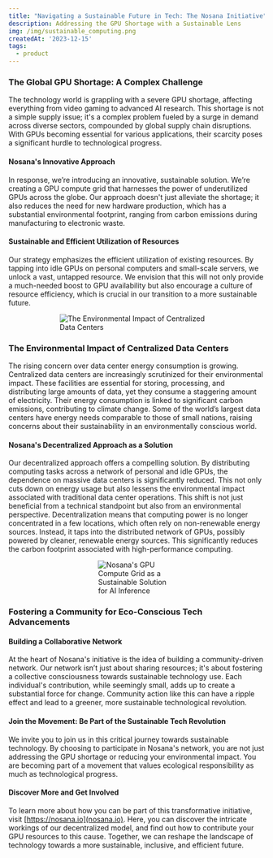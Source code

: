 ```yaml
---
title: "Navigating a Sustainable Future in Tech: The Nosana Initiative"
description: Addressing the GPU Shortage with a Sustainable Lens
img: /img/sustainable_computing.png
createdAt: '2023-12-15'
tags:
  - product
---
```

### The Global GPU Shortage: A Complex Challenge

The technology world is grappling with a severe GPU shortage, affecting everything from video gaming to advanced AI research. This shortage is not a simple supply issue; it's a complex problem fueled by a surge in demand across diverse sectors, compounded by global supply chain disruptions. With GPUs becoming essential for various applications, their scarcity poses a significant hurdle to technological progress.

#### Nosana's Innovative Approach

In response, we’re introducing an innovative, sustainable solution. We’re creating a GPU compute grid that harnesses the power of underutilized GPUs across the globe. Our approach doesn't just alleviate the shortage; it also reduces the need for new hardware production, which has a substantial environmental footprint, ranging from carbon emissions during manufacturing to electronic waste.

#### Sustainable and Efficient Utilization of Resources

Our strategy emphasizes the efficient utilization of existing resources. By tapping into idle GPUs on personal computers and small-scale servers, we unlock a vast, untapped resource. We envision that this will not only provide a much-needed boost to GPU availability but also encourage a culture of resource efficiency, which is crucial in our transition to a more sustainable future.

<div style="width: 60%; margin: 0 auto;">
<img alt="The Environmental Impact of Centralized Data Centers" src="/img/green_tech.png" />
</div>

### The Environmental Impact of Centralized Data Centers

The rising concern over data center energy consumption is growing. Centralized data centers are increasingly scrutinized for their environmental impact. These facilities are essential for storing, processing, and distributing large amounts of data, yet they consume a staggering amount of electricity. Their energy consumption is linked to significant carbon emissions, contributing to climate change. Some of the world’s largest data centers have energy needs comparable to those of small nations, raising concerns about their sustainability in an environmentally conscious world.

#### Nosana's Decentralized Approach as a Solution

Our decentralized approach offers a compelling solution. By distributing computing tasks across a network of personal and idle GPUs, the dependence on massive data centers is significantly reduced. This not only cuts down on energy usage but also lessens the environmental impact associated with traditional data center operations. This shift is not just beneficial from a technical standpoint but also from an environmental perspective. Decentralization means that computing power is no longer concentrated in a few locations, which often rely on non-renewable energy sources. Instead, it taps into the distributed network of GPUs, possibly powered by cleaner, renewable energy sources. This significantly reduces the carbon footprint associated with high-performance computing.

<div style="width: 30%; margin: 0 auto;">
<img alt="Nosana's GPU Compute Grid as a Sustainable Solution for AI Inference" src="/img/sustainable.png"/>
</div>

### Fostering a Community for Eco-Conscious Tech Advancements

#### Building a Collaborative Network

At the heart of Nosana's initiative is the idea of building a community-driven network. Our network isn’t just about sharing resources; it's about fostering a collective consciousness towards sustainable technology use. Each individual's contribution, while seemingly small, adds up to create a substantial force for change. Community action like this can have a ripple effect and lead to a greener, more sustainable technological revolution.

#### Join the Movement: Be Part of the Sustainable Tech Revolution

We invite you to join us in this critical journey towards sustainable technology. By choosing to participate in Nosana's network, you are not just addressing the GPU shortage or reducing your environmental impact. You are becoming part of a movement that values ecological responsibility as much as technological progress.

#### Discover More and Get Involved
To learn more about how you can be part of this transformative initiative, visit [https://nosana.io](nosana.io). Here, you can discover the intricate workings of our decentralized model, and find out how to contribute your GPU resources to this cause. Together, we can reshape the landscape of technology towards a more sustainable, inclusive, and efficient future. 
